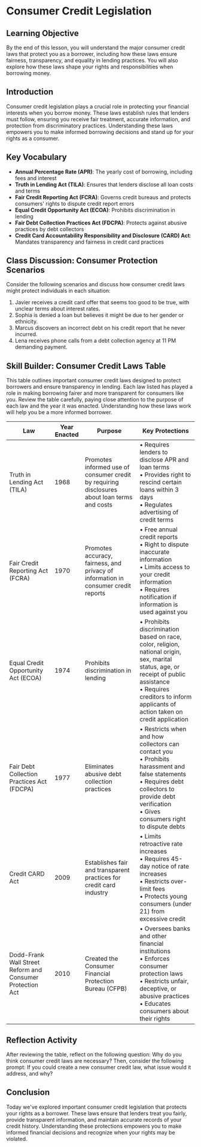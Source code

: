 # Consumer Credit Legislation

## Learning Objective

By the end of this lesson, you will understand the major consumer credit laws that protect you as a borrower, including how these laws ensure fairness, transparency, and equality in lending practices. You will also explore how these laws shape your rights and responsibilities when borrowing money.

## Introduction

Consumer credit legislation plays a crucial role in protecting your financial interests when you borrow money. These laws establish rules that lenders must follow, ensuring you receive fair treatment, accurate information, and protection from discriminatory practices. Understanding these laws empowers you to make informed borrowing decisions and stand up for your rights as a consumer.

## Key Vocabulary

- **Annual Percentage Rate (APR)**: The yearly cost of borrowing, including fees and interest
- **Truth in Lending Act (TILA)**: Ensures that lenders disclose all loan costs and terms
- **Fair Credit Reporting Act (FCRA)**: Governs credit bureaus and protects consumers' rights to dispute credit report errors
- **Equal Credit Opportunity Act (ECOA)**: Prohibits discrimination in lending
- **Fair Debt Collection Practices Act (FDCPA)**: Protects against abusive practices by debt collectors
- **Credit Card Accountability Responsibility and Disclosure (CARD) Act**: Mandates transparency and fairness in credit card practices

## Class Discussion: Consumer Protection Scenarios

Consider the following scenarios and discuss how consumer credit laws might protect individuals in each situation:

1. Javier receives a credit card offer that seems too good to be true, with unclear terms about interest rates.
2. Sophia is denied a loan but believes it might be due to her gender or ethnicity.
3. Marcus discovers an incorrect debt on his credit report that he never incurred.
4. Lena receives phone calls from a debt collection agency at 11 PM demanding payment.

## Skill Builder: Consumer Credit Laws Table

This table outlines important consumer credit laws designed to protect borrowers and ensure transparency in lending. Each law listed has played a role in making borrowing fairer and more transparent for consumers like you. Review the table carefully, paying close attention to the purpose of each law and the year it was enacted. Understanding how these laws work will help you be a more informed borrower.

| Law | Year Enacted | Purpose | Key Protections |
| --- | --- | --- | --- |
| Truth in Lending Act (TILA) | 1968 | Promotes informed use of consumer credit by requiring disclosures about loan terms and costs | • Requires lenders to disclose APR and loan terms<br>• Provides right to rescind certain loans within 3 days<br>• Regulates advertising of credit terms |
| Fair Credit Reporting Act (FCRA) | 1970 | Promotes accuracy, fairness, and privacy of information in consumer credit reports | • Free annual credit reports<br>• Right to dispute inaccurate information<br>• Limits access to your credit information<br>• Requires notification if information is used against you |
| Equal Credit Opportunity Act (ECOA) | 1974 | Prohibits discrimination in lending | • Prohibits discrimination based on race, color, religion, national origin, sex, marital status, age, or receipt of public assistance<br>• Requires creditors to inform applicants of action taken on credit application |
| Fair Debt Collection Practices Act (FDCPA) | 1977 | Eliminates abusive debt collection practices | • Restricts when and how collectors can contact you<br>• Prohibits harassment and false statements<br>• Requires debt collectors to provide debt verification<br>• Gives consumers right to dispute debts |
| Credit CARD Act | 2009 | Establishes fair and transparent practices for credit card industry | • Limits retroactive rate increases<br>• Requires 45-day notice of rate increases<br>• Restricts over-limit fees<br>• Protects young consumers (under 21) from excessive credit |
| Dodd-Frank Wall Street Reform and Consumer Protection Act | 2010 | Created the Consumer Financial Protection Bureau (CFPB) | • Oversees banks and other financial institutions<br>• Enforces consumer protection laws<br>• Restricts unfair, deceptive, or abusive practices<br>• Educates consumers about their rights |

## Reflection Activity

After reviewing the table, reflect on the following question: Why do you think consumer credit laws are necessary? Then, consider the following prompt: If you could create a new consumer credit law, what issue would it address, and why?

## Conclusion

Today we've explored important consumer credit legislation that protects your rights as a borrower. These laws ensure that lenders treat you fairly, provide transparent information, and maintain accurate records of your credit history. Understanding these protections empowers you to make informed financial decisions and recognize when your rights may be violated.